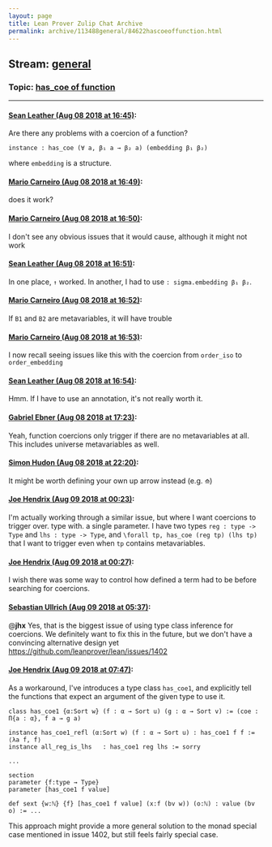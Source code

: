 ```yaml
---
layout: page
title: Lean Prover Zulip Chat Archive 
permalink: archive/113488general/84622hascoeoffunction.html
---
```


## Stream: [general](index.html)
### Topic: [has_coe of function](84622hascoeoffunction.html)

---

#### [Sean Leather (Aug 08 2018 at 16:45)](https://leanprover.zulipchat.com/#narrow/stream/113488-general/topic/has_coe%20of%20function/near/131112779):
Are there any problems with a coercion of a function?

```lean
instance : has_coe (∀ a, β₁ a → β₂ a) (embedding β₁ β₂)
```

where `embedding` is a structure.

#### [Mario Carneiro (Aug 08 2018 at 16:49)](https://leanprover.zulipchat.com/#narrow/stream/113488-general/topic/has_coe%20of%20function/near/131112953):
does it work?

#### [Mario Carneiro (Aug 08 2018 at 16:50)](https://leanprover.zulipchat.com/#narrow/stream/113488-general/topic/has_coe%20of%20function/near/131113020):
I don't see any obvious issues that it would cause, although it might not work

#### [Sean Leather (Aug 08 2018 at 16:51)](https://leanprover.zulipchat.com/#narrow/stream/113488-general/topic/has_coe%20of%20function/near/131113066):
In one place, `↑` worked. In another, I had to use `: sigma.embedding β₁ β₂`.

#### [Mario Carneiro (Aug 08 2018 at 16:52)](https://leanprover.zulipchat.com/#narrow/stream/113488-general/topic/has_coe%20of%20function/near/131113128):
If `B1` and `B2` are metavariables, it will have trouble

#### [Mario Carneiro (Aug 08 2018 at 16:53)](https://leanprover.zulipchat.com/#narrow/stream/113488-general/topic/has_coe%20of%20function/near/131113168):
I now recall seeing issues like this with the coercion from `order_iso` to `order_embedding`

#### [Sean Leather (Aug 08 2018 at 16:54)](https://leanprover.zulipchat.com/#narrow/stream/113488-general/topic/has_coe%20of%20function/near/131113221):
Hmm. If I have to use an annotation, it's not really worth it.

#### [Gabriel Ebner (Aug 08 2018 at 17:23)](https://leanprover.zulipchat.com/#narrow/stream/113488-general/topic/has_coe%20of%20function/near/131114775):
Yeah, function coercions only trigger if there are no metavariables at all.  This includes universe metavariables as well.

#### [Simon Hudon (Aug 08 2018 at 22:20)](https://leanprover.zulipchat.com/#narrow/stream/113488-general/topic/has_coe%20of%20function/near/131130618):
It might be worth defining your own up arrow instead (e.g. `⟰`)

#### [Joe Hendrix (Aug 09 2018 at 00:23)](https://leanprover.zulipchat.com/#narrow/stream/113488-general/topic/has_coe%20of%20function/near/131136017):
I'm actually working through a similar issue, but where I want coercions to trigger over. type with. a single parameter.  I have two types `reg : type -> Type` and `lhs : type -> Type`, and `\forall tp, has_coe (reg tp) (lhs tp)` that I want to trigger even when `tp` contains metavariables.

#### [Joe Hendrix (Aug 09 2018 at 00:27)](https://leanprover.zulipchat.com/#narrow/stream/113488-general/topic/has_coe%20of%20function/near/131136165):
I wish there was some way to control how defined a term had to be before searching for coercions.

#### [Sebastian Ullrich (Aug 09 2018 at 05:37)](https://leanprover.zulipchat.com/#narrow/stream/113488-general/topic/has_coe%20of%20function/near/131147896):
@**jhx** Yes, that is the biggest issue of using type class inference for coercions. We definitely want to fix this in the future, but we don't have a convincing alternative design yet https://github.com/leanprover/lean/issues/1402

#### [Joe Hendrix (Aug 09 2018 at 07:47)](https://leanprover.zulipchat.com/#narrow/stream/113488-general/topic/has_coe%20of%20function/near/131152344):
As a workaround, I've introduces a type class `has_coe1`, and explicitly tell the functions that expect an argument of the given type to use it.
```
class has_coe1 {α:Sort w} (f : α → Sort u) (g : α → Sort v) := (coe : Π{a : α}, f a → g a)

instance has_coe1_refl (α:Sort w) (f : α → Sort u) : has_coe1 f f := ⟨λa f, f⟩
instance all_reg_is_lhs   : has_coe1 reg lhs := sorry

...

section
parameter {f:type → Type}
parameter [has_coe1 f value]

def sext {w:ℕ} {f} [has_coe1 f value] (x:f (bv w)) (o:ℕ) : value (bv o) := ...
```

This approach might provide a more general solution to the monad special case mentioned in issue 1402, but still feels fairly special case.

